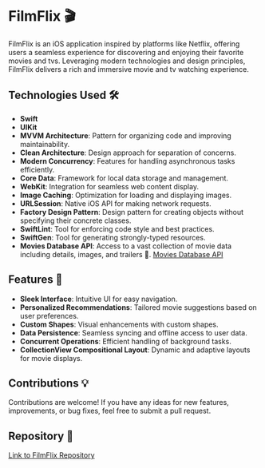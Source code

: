 # FilmFlix 🎬

FilmFlix is an iOS application inspired by platforms like Netflix, offering users a seamless experience for discovering and enjoying their favorite movies and tvs. Leveraging modern technologies and design principles, FilmFlix delivers a rich and immersive movie and tv watching experience.

## Technologies Used 🛠️

- **Swift**
- **UIKit**
- **MVVM Architecture**: Pattern for organizing code and improving maintainability.
- **Clean Architecture**: Design approach for separation of concerns.
- **Modern Concurrency**: Features for handling asynchronous tasks efficiently.
- **Core Data**: Framework for local data storage and management.
- **WebKit**: Integration for seamless web content display.
- **Image Caching**: Optimization for loading and displaying images.
- **URLSession**: Native iOS API for making network requests.
- **Factory Design Pattern**: Design pattern for creating objects without specifying their concrete classes.
- **SwiftLint**: Tool for enforcing code style and best practices.
- **SwiftGen**: Tool for generating strongly-typed resources.
- **Movies Database API**: Access to a vast collection of movie data including details, images, and trailers 🎥. [Movies Database API](https://www.themoviedb.org/documentation/api)

## Features 🚀

- **Sleek Interface**: Intuitive UI for easy navigation.
- **Personalized Recommendations**: Tailored movie suggestions based on user preferences.
- **Custom Shapes**: Visual enhancements with custom shapes.
- **Data Persistence**: Seamless syncing and offline access to user data.
- **Concurrent Operations**: Efficient handling of background tasks.
- **CollectionView Compositional Layout**: Dynamic and adaptive layouts for movie displays.

## Contributions 💡

Contributions are welcome! If you have any ideas for new features, improvements, or bug fixes, feel free to submit a pull request.

## Repository 📁

[Link to FilmFlix Repository](https://github.com/thenasserr/FilmFlix.git)
